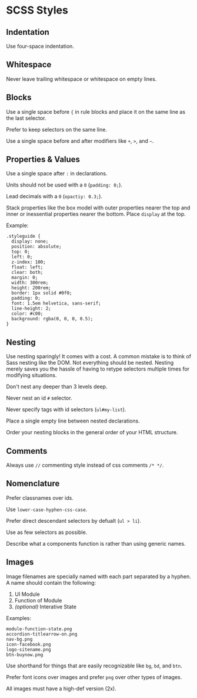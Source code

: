 # SCSS Styles

## Indentation

Use four-space indentation.

## Whitespace

Never leave trailing whitespace or whitespace on empty lines.

## Blocks

Use a single space before `{` in rule blocks and place it on the same line as
the last selector.

Prefer to keep selectors on the same line.

Use a single space before and after modifiers like `+`, `>`, and `~`.

## Properties & Values

Use a single space after `:` in declarations.

Units should not be used with a `0` (`padding: 0;`).

Lead decimals with a `0` (`opactiy: 0.3;`).

Stack properties like the box model with outer properties nearer the top and inner
or inessential properties nearer the bottom. Place `display` at the top.

Example:

    .styleguide {
      display: none;
      position: absolute;
      top: 0;
      left: 0;
      z-index: 100;
      float: left;
      clear: both;
      margin: 0;
      width: 300rem;
      height: 200rem;
      border: 1px solid #0f0;
      padding: 0;
      font: 1.5em helvetica, sans-serif;
      line-height: 2;
      color: #c00;
      background: rgba(0, 0, 0, 0.5);
    }

## Nesting

Use nesting sparingly! It comes with a cost. A common mistake is to think of Sass
nesting like the DOM. Not everything should be nested. Nesting merely saves you
the hassle of having to retype selectors multiple times for modifying situations.

Don't nest any deeper than 3 levels deep.

Never nest an id `#` selector.

Never specify tags with id selectors (`ul#my-list`).

Place a single empty line between nested declarations.

Order your nesting blocks in the general order of your HTML structure.

## Comments

Always use `//` commenting style instead of css comments `/* */`.

## Nomenclature

Prefer classnames over ids.

Use `lower-case-hyphen-css-case`.

Prefer direct descendant selectors by defualt (`ul > li`).

Use as few selectors as possible.

Describe what a components function is rather than using generic names.

## Images

Image filenames are specially named with each part separated by a hyphen. A name
should contain the following:

1. UI Module
1. Function of Module
1. *(optional)* Interative State

Examples:

    module-function-state.png
    accordion-titlearrow-on.png
    nav-bg.png
    icon-facebook.png
    logo-sitename.png
    btn-buynow.png

Use shorthand for things that are easily recognizable like `bg`, `bd`, and `btn`.

Prefer font icons over images and prefer `png` over other types of images.

All images must have a high-def version (2x).
